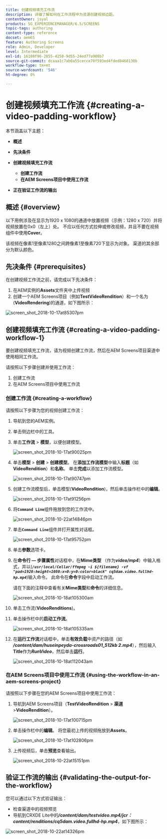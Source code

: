 ```yaml
---
title: 创建视频填充工作流
description: 详细了解如何在工作流程中为资源创建视频边距。
contentOwner: jsyal
products: SG_EXPERIENCEMANAGER/6.5/SCREENS
topic-tags: authoring
content-type: reference
docset: aem65
feature: Authoring Screens
role: Admin, Developer
level: Intermediate
exl-id: 16180f96-2855-4250-9d55-24ed77a908b7
source-git-commit: dcaaa1c7ab0a55cecce70f593ed4fded8468130b
workflow-type: tm+mt
source-wordcount: '546'
ht-degree: 0%

---
```


# 创建视频填充工作流 {#creating-a-video-padding-workflow}

本节涵盖以下主题：

* **概述**
* **先决条件**
* **创建视频填充工作流**
   * **创建工作流**
   * **在AEM Screens项目中使用工作流**

* **正在验证工作流的输出**

## 概述 {#overview}

以下用例涉及在显示为1920 x 1080的通道中放置视频（示例：1280 x 720）并将视频放置在0x0（左上）处。 不应以任何方式拉伸或修改视频，并且不要在视频组件中使用&#x200B;**Cover**。

该视频在像素1至像素1280之间跨像素1至像素720下显示为对象。 渠道的其余部分为默认颜色。

## 先决条件 {#prerequisites}

在创建视频工作流之前，请完成以下先决条件：

1. 在AEM实例的&#x200B;**Assets**&#x200B;文件夹中上传视频
1. 创建一个AEM Screens项目（例如&#x200B;**TestVideoRendition**）和一个名为(**VideoRendering**)的通道，如下图所示：

![screen_shot_2018-10-17at85307pm](assets/screen_shot_2018-10-17at85307pm.png)

## 创建视频填充工作流 {#creating-a-video-padding-workflow-1}

要创建视频填充工作流，请为视频创建工作流，然后在AEM Screens项目渠道中使用相同工作流。

请按照以下步骤创建并使用工作流：

1. 创建工作流
1. 在AEM Screens项目中使用工作流

### 创建工作流 {#creating-a-workflow}

请按照以下步骤为您的视频创建工作流：

1. 导航到您的AEM实例。
1. 单击侧边栏中的工具。
1. 单击&#x200B;**工作流** > **模型**，以便创建模型。

   ![screen_shot_2018-10-17at90025pm](assets/screen_shot_2018-10-17at90025pm.png)

1. 单击&#x200B;**模型** > **创建** > **创建模型**。 在&#x200B;**添加工作流模型**&#x200B;中输入&#x200B;**标题**（如&#x200B;**VideoRendition**）和&#x200B;**名称**。 单击&#x200B;**完成**&#x200B;以添加工作流模型。

   ![screen_shot_2018-10-17at90747pm](assets/screen_shot_2018-10-17at90747pm.png)

1. 创建工作流模型后，单击模型(**VideoRendition**)，然后单击操作栏中的&#x200B;**编辑**。

   ![screen_shot_2018-10-17at91256pm](assets/screen_shot_2018-10-17at91256pm.png)

1. 将&#x200B;**`Command Line`**&#x200B;组件拖放到您的工作流中。

   ![screen_shot_2018-10-22at14846pm](assets/screen_shot_2018-10-22at14846pm.png)

1. 单击&#x200B;**`Command Line`**&#x200B;组件并打开属性对话框。

   ![screen_shot_2018-10-17at95752pm](assets/screen_shot_2018-10-17at95752pm.png)

1. 单击&#x200B;**参数**&#x200B;选项卡。
1. 在&#x200B;**命令行 — 步骤属性**&#x200B;对话框中，在&#x200B;**Mime类型** （作为&#x200B;***video/mp4***）中输入格式，并以(***`/usr/local/Cellar/ffmpeg -i ${filename} -vf "pad=1920:height=1080:x=0:y=0:color=black" cq5dam.video.fullhd-hp.mp4`***)输入命令。 此命令在&#x200B;**命令**&#x200B;字段中启动工作流。

   请在下面的注释中查看有关&#x200B;**Mime类型**&#x200B;和&#x200B;**命令**&#x200B;的详细信息。

   ![screen_shot_2018-10-18at105300am](assets/screen_shot_2018-10-18at105300am.png)

1. 单击工作流(**VideoRenditions**)。
1. 单击操作栏中的&#x200B;**启动工作流**。

   ![screen_shot_2018-10-18at105335am](assets/screen_shot_2018-10-18at105335am.png)

1. 在&#x200B;**运行工作流**&#x200B;对话框中，单击&#x200B;**有效负载**&#x200B;中资产的路径（如&#x200B;***/content/dam/huseinpeyda-crossroads01_512kb 2.mp4***），然后输入&#x200B;**Title**&#x200B;作为&#x200B;***RunVideo***，然后单击&#x200B;**运行**。

   ![screen_shot_2018-10-18at112043am](assets/screen_shot_2018-10-18at112043am.png)

### 在AEM Screens项目中使用工作流 {#using-the-workflow-in-an-aem-screens-project}

请按照以下步骤在您的AEM Screens项目中使用工作流：

1. 导航到AEM Screens项目（**TestVideoRendition** > **渠道** >**VideoRendition**）。

   ![screen_shot_2018-10-17at100715pm](assets/screen_shot_2018-10-17at100715pm.png)

1. 单击操作栏中的&#x200B;**编辑**。 将您最初上传的视频拖放到&#x200B;**Assets**。

   ![screen_shot_2018-10-17at102806pm](assets/screen_shot_2018-10-17at102806pm.png)

1. 上传视频后，单击&#x200B;**预览**&#x200B;查看输出。

   ![screen_shot_2018-10-22at15151pm](assets/screen_shot_2018-10-22at15151pm.png)

## 验证工作流的输出 {#validating-the-output-for-the-workflow}

您可以通过以下方式验证输出：

* 检查渠道中的视频预览
* 导航到CRXDE Lite中的&#x200B;***/content/dam/testvideo.mp4/jcr：content/renditions/cq5dam.video.fullhd-hp.mp4***，如下图所示：

![screen_shot_2018-10-22at14326pm](assets/screen_shot_2018-10-22at14326pm.png)

